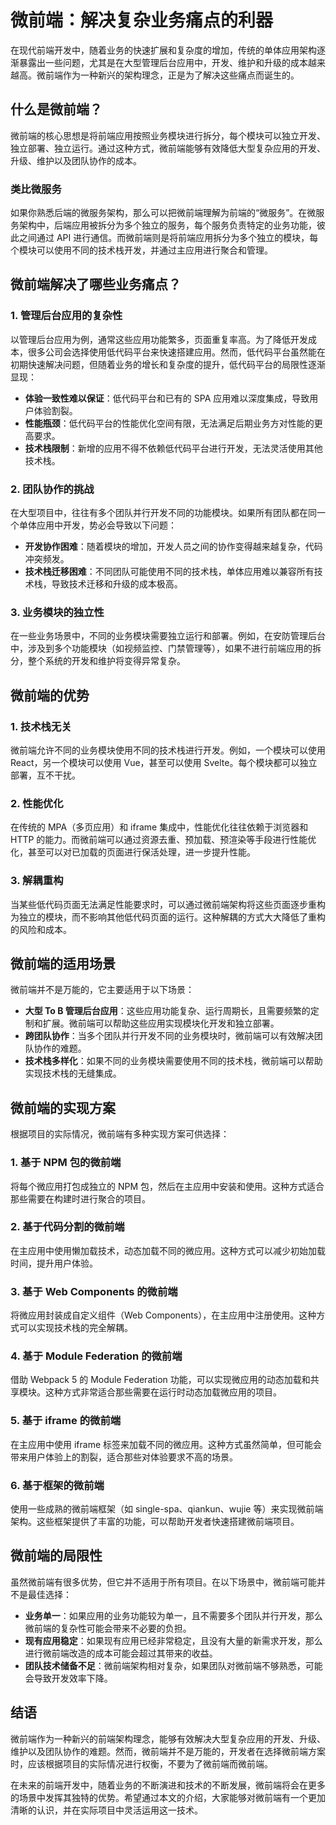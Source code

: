 # 微前端：解决复杂业务痛点的利器

在现代前端开发中，随着业务的快速扩展和复杂度的增加，传统的单体应用架构逐渐暴露出一些问题，尤其是在大型管理后台应用中，开发、维护和升级的成本越来越高。微前端作为一种新兴的架构理念，正是为了解决这些痛点而诞生的。

## 什么是微前端？

微前端的核心思想是将前端应用按照业务模块进行拆分，每个模块可以独立开发、独立部署、独立运行。通过这种方式，微前端能够有效降低大型复杂应用的开发、升级、维护以及团队协作的成本。

### 类比微服务

如果你熟悉后端的微服务架构，那么可以把微前端理解为前端的“微服务”。在微服务架构中，后端应用被拆分为多个独立的服务，每个服务负责特定的业务功能，彼此之间通过 API 进行通信。而微前端则是将前端应用拆分为多个独立的模块，每个模块可以使用不同的技术栈开发，并通过主应用进行聚合和管理。

## 微前端解决了哪些业务痛点？

### 1. 管理后台应用的复杂性

以管理后台应用为例，通常这些应用功能繁多，页面重复率高。为了降低开发成本，很多公司会选择使用低代码平台来快速搭建应用。然而，低代码平台虽然能在初期快速解决问题，但随着业务的增长和复杂度的提升，低代码平台的局限性逐渐显现：

- **体验一致性难以保证**：低代码平台和已有的 SPA 应用难以深度集成，导致用户体验割裂。
- **性能瓶颈**：低代码平台的性能优化空间有限，无法满足后期业务方对性能的更高要求。
- **技术栈限制**：新增的应用不得不依赖低代码平台进行开发，无法灵活使用其他技术栈。

### 2. 团队协作的挑战

在大型项目中，往往有多个团队并行开发不同的功能模块。如果所有团队都在同一个单体应用中开发，势必会导致以下问题：

- **开发协作困难**：随着模块的增加，开发人员之间的协作变得越来越复杂，代码冲突频发。
- **技术栈迁移困难**：不同团队可能使用不同的技术栈，单体应用难以兼容所有技术栈，导致技术迁移和升级的成本极高。

### 3. 业务模块的独立性

在一些业务场景中，不同的业务模块需要独立运行和部署。例如，在安防管理后台中，涉及到多个功能模块（如视频监控、门禁管理等），如果不进行前端应用的拆分，整个系统的开发和维护将变得异常复杂。

## 微前端的优势

### 1. 技术栈无关

微前端允许不同的业务模块使用不同的技术栈进行开发。例如，一个模块可以使用 React，另一个模块可以使用 Vue，甚至可以使用 Svelte。每个模块都可以独立部署，互不干扰。

### 2. 性能优化

在传统的 MPA（多页应用）和 iframe 集成中，性能优化往往依赖于浏览器和 HTTP 的能力。而微前端可以通过资源去重、预加载、预渲染等手段进行性能优化，甚至可以对已加载的页面进行保活处理，进一步提升性能。

### 3. 解耦重构

当某些低代码页面无法满足性能要求时，可以通过微前端架构将这些页面逐步重构为独立的模块，而不影响其他低代码页面的运行。这种解耦的方式大大降低了重构的风险和成本。

## 微前端的适用场景

微前端并不是万能的，它主要适用于以下场景：

- **大型 To B 管理后台应用**：这些应用功能复杂、运行周期长，且需要频繁的定制和扩展。微前端可以帮助这些应用实现模块化开发和独立部署。
- **跨团队协作**：当多个团队并行开发不同的业务模块时，微前端可以有效解决团队协作的难题。
- **技术栈多样化**：如果不同的业务模块需要使用不同的技术栈，微前端可以帮助实现技术栈的无缝集成。

## 微前端的实现方案

根据项目的实际情况，微前端有多种实现方案可供选择：

### 1. 基于 NPM 包的微前端

将每个微应用打包成独立的 NPM 包，然后在主应用中安装和使用。这种方式适合那些需要在构建时进行聚合的项目。

### 2. 基于代码分割的微前端

在主应用中使用懒加载技术，动态加载不同的微应用。这种方式可以减少初始加载时间，提升用户体验。

### 3. 基于 Web Components 的微前端

将微应用封装成自定义组件（Web Components），在主应用中注册使用。这种方式可以实现技术栈的完全解耦。

### 4. 基于 Module Federation 的微前端

借助 Webpack 5 的 Module Federation 功能，可以实现微应用的动态加载和共享模块。这种方式非常适合那些需要在运行时动态加载微应用的项目。

### 5. 基于 iframe 的微前端

在主应用中使用 iframe 标签来加载不同的微应用。这种方式虽然简单，但可能会带来用户体验上的割裂，适合那些对体验要求不高的场景。

### 6. 基于框架的微前端

使用一些成熟的微前端框架（如 single-spa、qiankun、wujie 等）来实现微前端架构。这些框架提供了丰富的功能，可以帮助开发者快速搭建微前端项目。

## 微前端的局限性

虽然微前端有很多优势，但它并不适用于所有项目。在以下场景中，微前端可能并不是最佳选择：

- **业务单一**：如果应用的业务功能较为单一，且不需要多个团队并行开发，那么微前端的复杂性可能会带来不必要的负担。
- **现有应用稳定**：如果现有应用已经非常稳定，且没有大量的新需求开发，那么进行微前端改造的成本可能会超过其带来的收益。
- **团队技术储备不足**：微前端架构相对复杂，如果团队对微前端不够熟悉，可能会导致开发效率下降。

## 结语

微前端作为一种新兴的前端架构理念，能够有效解决大型复杂应用的开发、升级、维护以及团队协作的难题。然而，微前端并不是万能的，开发者在选择微前端方案时，应该根据项目的实际情况进行权衡，不要为了微前端而微前端。

在未来的前端开发中，随着业务的不断演进和技术的不断发展，微前端将会在更多的场景中发挥其独特的优势。希望通过本文的介绍，大家能够对微前端有一个更加清晰的认识，并在实际项目中灵活运用这一技术。

